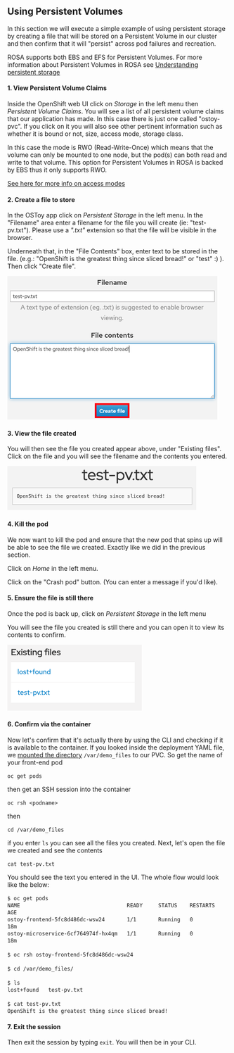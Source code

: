 ## Using Persistent Volumes

In this section we will execute a simple example of using persistent storage by creating a file that will be stored on a Persistent Volume in our cluster and then confirm that it will "persist" across pod failures and recreation.

ROSA supports both EBS and EFS for Persistent Volumes. For more information about Persistent Volumes in ROSA see [Understanding persistent storage](https://docs.openshift.com/rosa/storage/understanding-persistent-storage.html)


#### 1. View Persistent Volume Claims
Inside the OpenShift web UI click on *Storage* in the left menu then *Persistent Volume Claims*. You will see a list of all persistent volume claims that our application has made.  In this case there is just one called "ostoy-pvc".  If you click on it you will also see other pertinent information such as whether it is bound or not, size, access mode, storage class.  

In this case the mode is RWO (Read-Write-Once) which means that the volume can only be mounted to one node, but the pod(s) can both read and write to that volume.  This option for Persistent Volumes in ROSA is backed by EBS thus it only supports RWO.  

[See here for more info on access modes](https://docs.openshift.com/rosa/storage/understanding-persistent-storage.html#pv-access-modes_understanding-persistent-storage)

#### 2. Create a file to store
In the OSToy app click on *Persistent Storage* in the left menu.  In the "Filename" area enter a filename for the file you will create (ie: "test-pv.txt"). Please use a *".txt"* extension so that the file will be visible in the browser.

Underneath that, in the "File Contents" box, enter text to be stored in the file. (e.g.: "OpenShift is the greatest thing since sliced bread!" or "test" :) ).  Then click "Create file".

![Create File](images/6-ostoy-createfile.png)

#### 3. View the file created
You will then see the file you created appear above, under "Existing files".  Click on the file and you will see the filename and the contents you entered.

![View File](images/6-ostoy-viewfile.png)

#### 4. Kill the pod
We now want to kill the pod and ensure that the new pod that spins up will be able to see the file we created. Exactly like we did in the previous section.

Click on *Home* in the left menu.

Click on the "Crash pod" button.  (You can enter a message if you'd like).

#### 5. Ensure the file is still there
Once the pod is back up, click on *Persistent Storage* in the left menu

You will see the file you created is still there and you can open it to view its contents to confirm.

![ExistingFile](images/6-ostoy-existingfile.png)

#### 6. Confirm via the container
Now let's confirm that it's actually there by using the CLI and checking if it is available to the container.  If you looked inside the deployment YAML file, we [mounted the directory](https://github.com/openshift-cs/rosaworkshop/blob/master/rosa-workshop/ostoy/yaml/ostoy-frontend-deployment.yaml#L61) `/var/demo_files` to our PVC.  So get the name of your front-end pod

	oc get pods

then get an SSH session into the container

	oc rsh <podname>

then

	cd /var/demo_files

if you enter `ls` you can see all the files you created.  Next, let's open the file we created and see the contents

	cat test-pv.txt

You should see the text you entered in the UI.  The whole flow would look like the below:


	$ oc get pods
	NAME                                  READY     STATUS    RESTARTS   AGE
	ostoy-frontend-5fc8d486dc-wsw24       1/1       Running   0          18m
	ostoy-microservice-6cf764974f-hx4qm   1/1       Running   0          18m

	$ oc rsh ostoy-frontend-5fc8d486dc-wsw24

	$ cd /var/demo_files/

	$ ls
	lost+found   test-pv.txt

	$ cat test-pv.txt
	OpenShift is the greatest thing since sliced bread!

#### 7. Exit the session
Then exit the session by typing `exit`. You will then be in your CLI.
